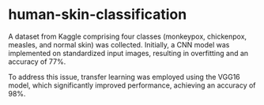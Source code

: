 # human-skin-classification

A dataset from Kaggle comprising four classes (monkeypox, chickenpox, measles, and normal skin) was collected. Initially, a 
CNN model was implemented on standardized input images, resulting in overfitting and an accuracy of 77%.  

To address this issue, transfer learning was employed using the VGG16 model, which significantly improved performance, 
achieving an accuracy of 98%. 
